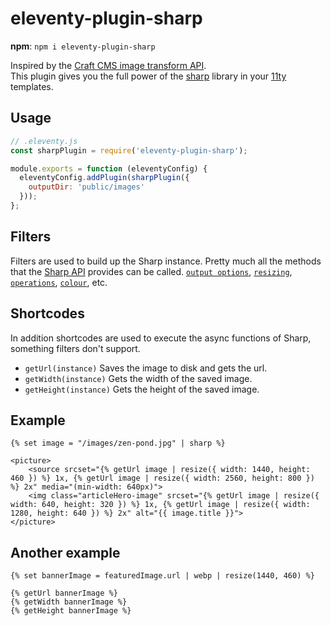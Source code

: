 # eleventy-plugin-sharp

**npm**: `npm i eleventy-plugin-sharp`  

Inspired by the [Craft CMS image transform API](https://craftcms.com/docs/3.x/image-transforms.html).  
This plugin gives you the full power of the [sharp](https://sharp.pixelplumbing.com/) library in your [11ty](https://www.11ty.dev/) templates.

## Usage

```js
// .eleventy.js
const sharpPlugin = require('eleventy-plugin-sharp');

module.exports = function (eleventyConfig) {
  eleventyConfig.addPlugin(sharpPlugin({
    outputDir: 'public/images'
  }));
};
```

## Filters

Filters are used to build up the Sharp instance. Pretty much all the methods that the [Sharp API](https://sharp.pixelplumbing.com/api-constructor) provides can be called. [`output options`](https://sharp.pixelplumbing.com/api-output), [`resizing`](https://sharp.pixelplumbing.com/api-resize), [`operations`](https://sharp.pixelplumbing.com/api-operation), [`colour`](https://sharp.pixelplumbing.com/api-colour), etc.

## Shortcodes

In addition shortcodes are used to execute the async functions of Sharp, something filters don't support.

- `getUrl(instance)` Saves the image to disk and gets the url.
- `getWidth(instance)` Gets the width of the saved image.
- `getHeight(instance)` Gets the height of the saved image.


## Example

```njk
{% set image = "/images/zen-pond.jpg" | sharp %}

<picture>
    <source srcset="{% getUrl image | resize({ width: 1440, height: 460 }) %} 1x, {% getUrl image | resize({ width: 2560, height: 800 }) %} 2x" media="(min-width: 640px)">
    <img class="articleHero-image" srcset="{% getUrl image | resize({ width: 640, height: 320 }) %} 1x, {% getUrl image | resize({ width: 1280, height: 640 }) %} 2x" alt="{{ image.title }}">
</picture>
```


## Another example

```njk
{% set bannerImage = featuredImage.url | webp | resize(1440, 460) %}

{% getUrl bannerImage %}
{% getWidth bannerImage %}
{% getHeight bannerImage %}
```
